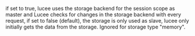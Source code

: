 if set to true, lucee uses the storage backend for the session scope as master and Lucee checks for changes in the storage backend with every request,
			if set to false (default), the storage is only used as slave, lucee only initially gets the data from the storage. Ignored for storage type "memory".